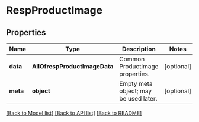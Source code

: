 # RespProductImage

## Properties
Name | Type | Description | Notes
------------ | ------------- | ------------- | -------------
**data** | **AllOfrespProductImageData** | Common ProductImage properties. | [optional] 
**meta** | **object** | Empty meta object; may be used later. | [optional] 

[[Back to Model list]](../../README.md#documentation-for-models) [[Back to API list]](../../README.md#documentation-for-api-endpoints) [[Back to README]](../../README.md)

